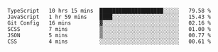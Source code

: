 <!--START_SECTION:waka-->

```text
TypeScript   10 hrs 15 mins  ████████████████████░░░░░   79.58 %
JavaScript   1 hr 59 mins    ████░░░░░░░░░░░░░░░░░░░░░   15.43 %
Git Config   16 mins         ▓░░░░░░░░░░░░░░░░░░░░░░░░   02.16 %
SCSS         7 mins          ▒░░░░░░░░░░░░░░░░░░░░░░░░   01.00 %
JSON         5 mins          ▒░░░░░░░░░░░░░░░░░░░░░░░░   00.77 %
CSS          4 mins          ░░░░░░░░░░░░░░░░░░░░░░░░░   00.61 %
```

<!--END_SECTION:waka-->


<!--
**Leorio21/Leorio21** is a ✨ _special_ ✨ repository because its `README.md` (this file) appears on your GitHub profile.

Here are some ideas to get you started:

- 🔭 I’m currently working on ...
- 🌱 I’m currently learning ...
- 👯 I’m looking to collaborate on ...
- 🤔 I’m looking for help with ...
- 💬 Ask me about ...
- 📫 How to reach me: ...
- 😄 Pronouns: ...
- ⚡ Fun fact: ...
-->
